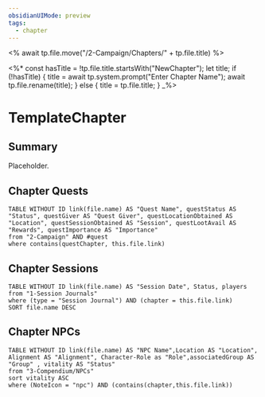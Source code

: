 ```yaml
---
obsidianUIMode: preview
tags:
  - chapter
---
```

<% await tp.file.move("/2-Campaign/Chapters/" + tp.file.title) %>

<%*
const hasTitle = !tp.file.title.startsWith("NewChapter");
let title;
if (!hasTitle) {
    title = await tp.system.prompt("Enter Chapter Name");
    await tp.file.rename(title);
} else {
    title = tp.file.title;
}
_%>

# TemplateChapter
## Summary
Placeholder.

## Chapter Quests
```dataview
TABLE WITHOUT ID link(file.name) AS "Quest Name", questStatus AS "Status", questGiver AS "Quest Giver", questLocationObtained AS "Location", questSessionObtained AS "Session", questLootAvail AS "Rewards", questImportance AS "Importance"
from "2-Campaign" AND #quest
where contains(questChapter, this.file.link)
```

## Chapter Sessions
```dataview
TABLE WITHOUT ID link(file.name) AS "Session Date", Status, players
from "1-Session Journals"
where (type = "Session Journal") AND (chapter = this.file.link)
SORT file.name DESC
```

## Chapter NPCs
```dataview
TABLE WITHOUT ID link(file.name) AS "NPC Name",Location AS "Location", Alignment AS "Alignment", Character-Role as "Role",associatedGroup AS "Group" , vitality AS "Status"
from "3-Compendium/NPCs"
sort vitality ASC
where (NoteIcon = "npc") AND (contains(chapter,this.file.link))
```
